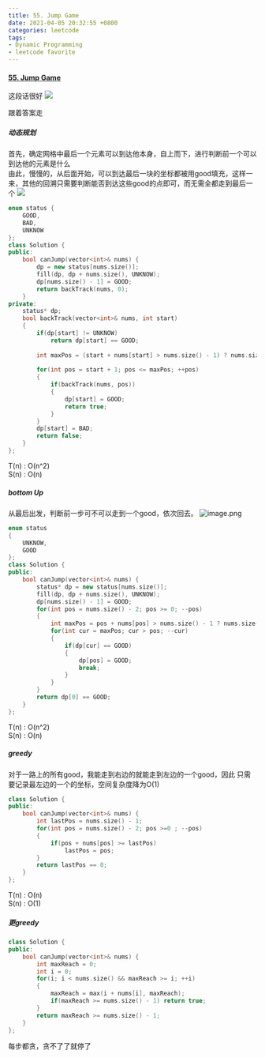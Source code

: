 ```yaml
---
title: 55. Jump Game
date: 2021-04-05 20:32:55 +0800
categories: leetcode
tags: 
- Dynamic Programming
- leetcode favorite
---
```

#### [55. Jump Game](https://leetcode.com/problems/jump-game/)

这段话很好
![](https://image.cinte.cc/2021/04/05/c9c053e133132.png)


跟着答案走

##### 动态规划

首先，确定网格中最后一个元素可以到达他本身，自上而下，进行判断前一个可以到达他的元素是什么<br>
由此，慢慢的，从后面开始，可以到达最后一块的坐标都被用good填充，这样一来，其他的回溯只需要判断能否到达这些good的点即可，而无需全都走到最后一个
![](https://image.cinte.cc/2021/04/05/b1c1941e9d0db.png)
```c++
enum status {
    GOOD,
    BAD,
    UNKNOW
};
class Solution {
public:
    bool canJump(vector<int>& nums) {
        dp = new status[nums.size()];
        fill(dp, dp + nums.size(), UNKNOW);
        dp[nums.size() - 1] = GOOD;
        return backTrack(nums, 0);
    }
private:
    status* dp;
    bool backTrack(vector<int>& nums, int start)
    {
        if(dp[start] != UNKNOW)
            return dp[start] == GOOD;
        
        int maxPos = (start + nums[start] > nums.size() - 1) ? nums.size() - 1 : start + nums[start];
        
        for(int pos = start + 1; pos <= maxPos; ++pos)
        {
            if(backTrack(nums, pos))
            {
                dp[start] = GOOD;
                return true;
            }
        }
        dp[start] = BAD;
        return false;
    }
};
```
T(n) : O(n^2)<br>
S(n) : O(n) 

##### bottom Up

从最后出发，判断前一步可不可以走到一个good，依次回去。
![image.png](https://image.cinte.cc/2021/04/05/346916d90fd9a.png)

```c++
enum status
{
    UNKNOW,
    GOOD
};
class Solution {
public:
    bool canJump(vector<int>& nums) {
        status* dp = new status[nums.size()];
        fill(dp, dp + nums.size(), UNKNOW);
        dp[nums.size() - 1] = GOOD;
        for(int pos = nums.size() - 2; pos >= 0; --pos)
        {
            int maxPos = pos + nums[pos] > nums.size() - 1 ? nums.size() - 1 : pos + nums[pos];
            for(int cur = maxPos; cur > pos; --cur)
            {
                if(dp[cur] == GOOD)
                {
                    dp[pos] = GOOD;
                    break;
                }
            }
        }
        return dp[0] == GOOD;
    }
};
```

T(n) : O(n^2)<br>
S(n) : O(n)

##### greedy

对于一路上的所有good，我能走到右边的就能走到左边的一个good，因此 只需要记录最左边的一个的坐标，空间复杂度降为O(1)

```c++
class Solution {
public:
    bool canJump(vector<int>& nums) {
        int lastPos = nums.size() - 1;
        for(int pos = nums.size() - 2; pos >=0 ; --pos)
        {
            if(pos + nums[pos] >= lastPos)
                lastPos = pos;
        }
        return lastPos == 0;
    }
};
```
T(n) : O(n)<br>
S(n) : O(1)

##### 更greedy
```c++
class Solution {
public:
    bool canJump(vector<int>& nums) {
        int maxReach = 0;
        int i = 0;
        for(i; i < nums.size() && maxReach >= i; ++i)
        {
            maxReach = max(i + nums[i], maxReach);
            if(maxReach >= nums.size() - 1) return true;
        }
        return maxReach >= nums.size() - 1;
    }
};
```

每步都贪，贪不了了就停了
